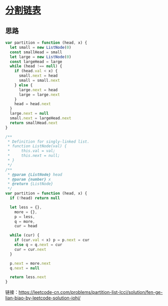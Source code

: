# [分割链表](https://leetcode-cn.com/problems/partition-list-lcci/)

## 思路

```js
var partition = function (head, x) {
  let small = new ListNode(0)
  const smallHead = small
  let large = new ListNode(0)
  const largeHead = large
  while (head !== null) {
    if (head.val < x) {
      small.next = head
      small = small.next
    } else {
      large.next = head
      large = large.next
    }
    head = head.next
  }
  large.next = null
  small.next = largeHead.next
  return smallHead.next
}
```

```js
/**
 * Definition for singly-linked list.
 * function ListNode(val) {
 *     this.val = val;
 *     this.next = null;
 * }
 */
/**
 * @param {ListNode} head
 * @param {number} x
 * @return {ListNode}
 */
var partition = function (head, x) {
  if (!head) return null

  let less = {},
    more = {},
    p = less,
    q = more,
    cur = head

  while (cur) {
    if (cur.val < x) p = p.next = cur
    else q = q.next = cur
    cur = cur.next
  }

  p.next = more.next
  q.next = null

  return less.next
}
```

链接：https://leetcode-cn.com/problems/partition-list-lcci/solution/fen-ge-lian-biao-by-leetcode-solution-iohj/
